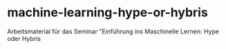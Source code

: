 # machine-learning-hype-or-hybris
Arbeitsmaterial für das Seminar "Einführung ins Maschinelle Lernen: Hype oder Hybris

